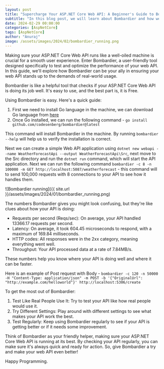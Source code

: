 ```yaml
---
layout: post
title: "Supercharge Your ASP.NET Core Web API: A Beginner's Guide to Bombardier Benchmarking"
subtitle: "In this blog post, we will learn about Bombardier and how we can benchmark ASP.NET Core Web API applications using Bombardier."
date: 2024-02-29 00:00:00
categories: [AspNetCore]
tags: [AspNetCore]
author: "Anuraj"
image: /assets/images/2024/02/bombardier_running.png
---
```


Making sure your ASP.NET Core Web API runs like a well-oiled machine is crucial for a smooth user experience. Enter Bombardier, a user-friendly tool designed specifically to test and optimize the performance of your web API. In this guide, we'll explore how Bombardier can be your ally in ensuring your web API stands up to the demands of real-world usage.

Bombardier is like a helpful tool that checks if your ASP.NET Core Web API is doing its job well. It's easy to use, and the best part is, it is Free.

Using Bombardier is easy. Here's a quick guide:

1. First we need to install Go language in the machine, we can download Go language from [here](https://go.dev/doc/install)
2. Once Go installed, we can run the following command - `go install github.com/codesenberg/bombardier@latest`

This command will install Bombardier in the machine. By running `bombardier --help` will help us to verify the installation is correct.

Next we can create a simple Web API application using `dotnet new webapi --name WeatherForecastApi --output WeatherForecastApi\Src`, next move to the Src directory and run the `dotnet run` command, which will start the API application. Next we can run the following command `bombardier -c 8 -n 100000 -m GET http://localhost:5087/weatherforecast` - this command will to send 100,000 requests with 8 connections to your API to see how it handles them.

![Bombardier running]({{ site.url }}/assets/images/2024/01/bombardier_running.png)

The numbers Bombardier gives you might look confusing, but they're like clues about how your API is doing:

* Requests per second (Reqs/sec): On average, your API handled 13366.17 requests per second.
* Latency: On average, it took 604.45 microseconds to respond, with a maximum of 169.84 milliseconds.
* HTTP codes: All responses were in the 2xx category, meaning everything went well.
* Throughput: Your API processed data at a rate of 7.84MB/s.

These numbers help you know where your API is doing well and where it can be faster.

Here is an example of Post request with Body - `bombardier -c 120 -n 50000 -H "Content-Type: application/json" -m POST -b '{"OriginalUrl": "http://example.com/helloworld"}' http://localhost:5306/create`

To get the most out of Bombardier:

1. Test Like Real People Use It: Try to test your API like how real people would use it.
2. Try Different Settings: Play around with different settings to see what makes your API work the best.
3. Test Regularly: Keep using Bombardier regularly to see if your API is getting better or if it needs some improvement.

Think of Bombardier as your friendly helper, making sure your ASP.NET Core Web API is running at its best. By checking your API regularly, you can make sure it's always quick and ready for action. So, give Bombardier a try and make your web API even better!

Happy Programming.